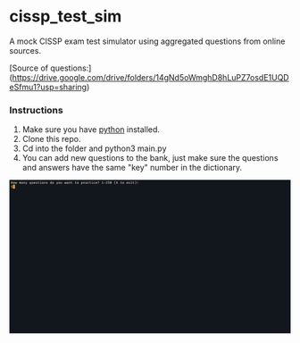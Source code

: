 # cissp_test_sim
A mock CISSP exam test simulator using aggregated questions from online sources.

[Source of questions:] (https://drive.google.com/drive/folders/14gNd5oWmghD8hLuPZ7osdE1UQDeSfmu1?usp=sharing)

### Instructions
1. Make sure you have [python](https://www.python.org/) installed. 
2. Clone this repo.
3. Cd into the folder and python3 main.py
4. You can add new questions to the bank, just make sure the questions and answers have the same "key" number in the dictionary.
<div style="text-align:center"><img src="demo.gif" /></div>
